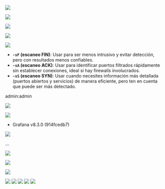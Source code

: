 ![](images/images-move/Pasted%20image%2020250226144134.png)

![](images/images-move/Pasted%20image%2020250226144401.png)

![](images/images-move/Pasted%20image%2020250226145321.png)

![](images/images-move/Pasted%20image%2020250226145358.png)

![](images/images-move/Pasted%20image%2020250226145603.png)

- **`-sF` (escaneo FIN)**: Usar para ser menos intrusivo y evitar detección, pero con resultados menos confiables.
- **`-sA` (escaneo ACK)**: Usar para identificar puertos filtrados rápidamente sin establecer conexiones, ideal si hay firewalls involucrados.
- **`-sS` (escaneo SYN)**: Usar cuando necesites información más detallada (puertos abiertos y servicios) de manera eficiente, pero ten en cuenta que puede ser más detectado.


admin:admin

![](images/images-move/Pasted%20image%2020250226150354.png)

![](images/images-move/Pasted%20image%2020250226150450.png)

- Grafana v8.3.0 (914fcedb7)

![](images/images-move/Pasted%20image%2020250226152102.png)

...

![](images/images-move/Pasted%20image%2020250226152303.png)

![](images/images-move/Pasted%20image%2020250226152341.png)

![](images/images-move/Pasted%20image%2020250226152707.png)

![](images/images-move/Pasted%20image%2020250226153241.png)
![](images/images-move/Pasted%20image%2020250226153359.png)
![](images/images-move/Pasted%20image%2020250226153606.png)
![](images/images-move/Pasted%20image%2020250226153639.png)
![](images/images-move/Pasted%20image%2020250226154253.png)






